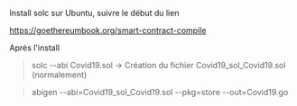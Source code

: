 Install solc sur Ubuntu, suivre le début du lien

https://goethereumbook.org/smart-contract-compile

Après l'install

> solc --abi Covid19.sol
-> Création du fichier Covid19_sol_Covid19.sol (normalement)

>abigen --abi=Covid19_sol_Covid19.sol --pkg=store --out=Covid19.go